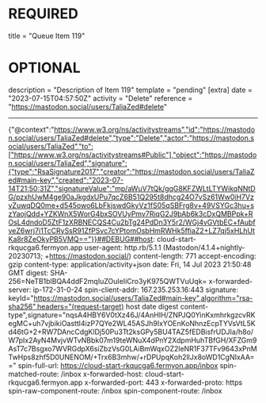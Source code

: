 
# REQUIRED
title = "Queue Item 119"
# OPTIONAL
description = "Description of Item 119"
template = "pending"
[extra]
date = "2023-07-15T04:57:50Z"
activity = "Delete"
reference = "https://mastodon.social/users/TaliaZed#delete"

---
{"@context":"https://www.w3.org/ns/activitystreams","id":"https://mastodon.social/users/TaliaZed#delete","type":"Delete","actor":"https://mastodon.social/users/TaliaZed","to":["https://www.w3.org/ns/activitystreams#Public"],"object":"https://mastodon.social/users/TaliaZed","signature":{"type":"RsaSignature2017","creator":"https://mastodon.social/users/TaliaZed#main-key","created":"2023-07-14T21:50:31Z","signatureValue":"mp/aWuV7tQk/gqG8KFZWLtLTYWikqNNtDG/pzxhUwM4ge90aJkgdxUPu7qcZ6B51Q295t8dhcg24O7vSz61Ww0iH7VzvZuwqDQ0me+d545owo6LbFkjswdGkyVz1fS05qSBFrg8v+49VSYGc3hu+szYaojQdd+YZKWnX5WorG4bxSOVUyPmv7RiqG2J9bAb6k3cDxQMBPpk+ROsL4dndoD5ZtF1zXRBNECQS4Cu2bTg24PdDn3Y5r2/WGj4vGVtbEC+fAubfveZ6wrj7i1TcCRySsR91ZfPSvc7cYPtomOsbHmRWHk5ffiaZ2+LZ7qj5xHLhUtKa8r8ZeOkyPB5VMQ=="}}##DEBUG##host: cloud-start-rkqucga6.fermyon.app
user-agent: http.rb/5.1.1 (Mastodon/4.1.4+nightly-20230713; +https://mastodon.social/)
content-length: 771
accept-encoding: gzip
content-type: application/activity+json
date: Fri, 14 Jul 2023 21:50:48 GMT
digest: SHA-256=NeTB1blBQA4ddF2mqIuZOuIeIiCro3yK975QWTVuUqk=
x-forwarded-server: ip-172-31-0-24
spin-client-addr: 167.235.253.16:443
signature: keyId="https://mastodon.social/users/TaliaZed#main-key",algorithm="rsa-sha256",headers="(request-target) host date digest content-type",signature="nqsA4HBY6V0tXz46J/4AnHIH/ZNPJQ0YinKxmhrkgzcvRKegMC+uh7vjbikiOasttl4izP7QYe2WL45ASJh9IxYOEnKoNhnzEcpTYVsVtL5Kd46tG+2+RW7DAncCdgKlDj50Pu3Tt2ksGPy5BU4TAZ5fEDBisfrUDJIa/h8o/W7pIx2AyN4MvjvWTvNBbk07m19teWNuX4dPnY2XdpmHuhTBfGH/XFZGm9AsT7c7Bsgxo7WVRGdpX6siZbzVsG0LAiBmWqxOZ2leNR1F37TFv9643xPnMTwHps8zhf5D0UNENOM/+Trx6B3mhw/+rDPUpqKoh2llJx8oWD1CgNIxAA=="
spin-full-url: https://cloud-start-rkqucga6.fermyon.app/inbox
spin-matched-route: /inbox
x-forwarded-host: cloud-start-rkqucga6.fermyon.app
x-forwarded-port: 443
x-forwarded-proto: https
spin-raw-component-route: /inbox
spin-component-route: /inbox

